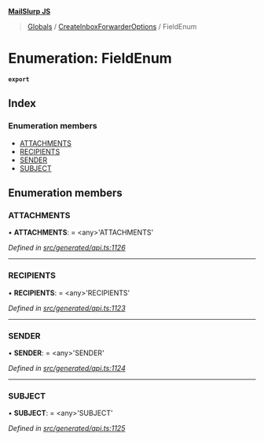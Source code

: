 **[MailSlurp JS](../README.md)**

> [Globals](../README.md) / [CreateInboxForwarderOptions](../modules/createinboxforwarderoptions.md) / FieldEnum

# Enumeration: FieldEnum

**`export`** 

## Index

### Enumeration members

* [ATTACHMENTS](createinboxforwarderoptions.fieldenum.md#attachments)
* [RECIPIENTS](createinboxforwarderoptions.fieldenum.md#recipients)
* [SENDER](createinboxforwarderoptions.fieldenum.md#sender)
* [SUBJECT](createinboxforwarderoptions.fieldenum.md#subject)

## Enumeration members

### ATTACHMENTS

•  **ATTACHMENTS**:  = \<any>'ATTACHMENTS'

*Defined in [src/generated/api.ts:1126](https://github.com/mailslurp/mailslurp-client/blob/ad6aa3d/src/generated/api.ts#L1126)*

___

### RECIPIENTS

•  **RECIPIENTS**:  = \<any>'RECIPIENTS'

*Defined in [src/generated/api.ts:1123](https://github.com/mailslurp/mailslurp-client/blob/ad6aa3d/src/generated/api.ts#L1123)*

___

### SENDER

•  **SENDER**:  = \<any>'SENDER'

*Defined in [src/generated/api.ts:1124](https://github.com/mailslurp/mailslurp-client/blob/ad6aa3d/src/generated/api.ts#L1124)*

___

### SUBJECT

•  **SUBJECT**:  = \<any>'SUBJECT'

*Defined in [src/generated/api.ts:1125](https://github.com/mailslurp/mailslurp-client/blob/ad6aa3d/src/generated/api.ts#L1125)*
